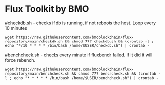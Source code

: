 # Flux Toolkit by BMO

#checkdb.sh - checks if db is running, if not reboots the host. Loop every 10 minutes

`wget https://raw.githubusercontent.com/bmoblockchain/flux-repository/main/checkdb.sh && chmod 777 checkdb.sh && (crontab -l ; echo "*/10 * * * * /bin/bash /home/$USER/checkdb.sh") | crontab -`

#benchcheck.sh - checks every minute if fluxbench failed. If it did it will force rebench.

`wget https://raw.githubusercontent.com/bmoblockchain/flux-repository/main/benchcheck.sh && chmod 777 benchcheck.sh && (crontab -l ; echo "* * * * * /bin/bash /home/$USER/benchcheck.sh") | crontab -`
